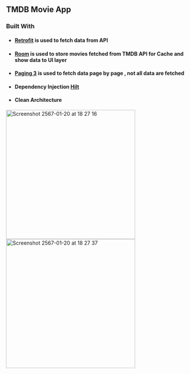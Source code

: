 ## TMDB  Movie App
### Built With
- #### [Retrofit](https://square.github.io/retrofit/) is used to fetch data from API
- #### [Room](https://developer.android.com/jetpack/androidx/releases/room) is used to store movies fetched from TMDB API for Cache and show data to UI layer
- #### [Paging 3](https://developer.android.com/topic/libraries/architecture/paging/v3-overview) is used to fetch data page by page , not all data are fetched
- #### Dependency Injection [Hilt](https://developer.android.com/training/dependency-injection/hilt-android)
- #### Clean Architecture
<img width="353" alt="Screenshot 2567-01-20 at 18 27 16" src="https://github.com/zfml/MovieApp/assets/137433031/cda6c792-7ba3-40a5-9e36-accdedc51c60">
<img width="353" alt="Screenshot 2567-01-20 at 18 27 37" src="https://github.com/zfml/MovieApp/assets/137433031/1dcd2a82-2177-498c-98c9-850b19158c90">
